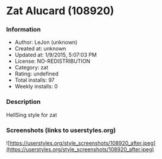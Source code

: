 # Zat Alucard (108920)

### Information
- Author: LeJon (unknown)
- Created at: unknown
- Updated at: 1/9/2015, 5:07:03 PM
- License: NO-REDISTRIBUTION
- Category: zat
- Rating: undefined
- Total installs: 97
- Weekly installs: 0


### Description
HellSing style for zat


### Screenshots (links to userstyles.org)
![https://userstyles.org/style_screenshots/108920_after.jpeg](https://userstyles.org/style_screenshots/108920_after.jpeg)


